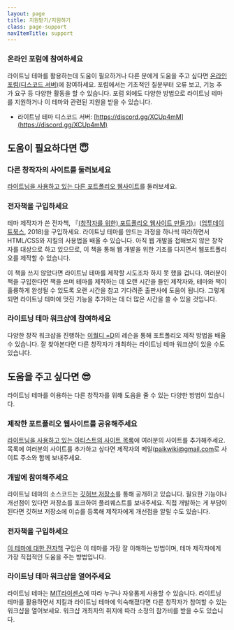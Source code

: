 ```yaml
---
layout: page
title: 지원받기/지원하기
class: page-support
navItemTitle: support
---
```


### 온라인 포럼에 참여하세요

라이트닝 테마를 활용하는데 도움이 필요하거나 다른 분에게 도움을 주고 싶다면 [온라인 포럼(디스코드 서버)](https://discord.gg/XCUp4mM)에 참여하세요. 포럼에서는 기초적인 질문부터 오류 보고, 기능 추가 요구 등 다양한 활동을 할 수 있습니다. 포럼 외에도 다양한 방법으로 라이트닝 테마를 지원하거나 이 테마와 관련된 지원을 받을 수 있습니다.

- 라이트닝 테마 디스코드 서버: [https://discord.gg/XCUp4mM](https://discord.gg/XCUp4mM)

## 도움이 필요하다면 :innocent:

### 다른 창작자의 사이트를 둘러보세요

[라이트닝을 사용하고 있는 다른 포트폴리오 웹사이트](/companions)를 둘러보세요.

### 전자책을 구입하세요

테마 제작자가 쓴 전자책, 『[(창작자를 위한) 포트폴리오 웹사이트 만들기)](https://uptodatebookspub.com/)』([업투데이트북스](https://uptodatebookspub.com/), 2018)을 구입하세요. 라이트닝 테마를 만드는 과정을 하나씩 따라하면서 HTML/CSS와 지킬의 사용법을 배울 수 있습니다. 아직 웹 개발을 접해보지 않은 창작자를 대상으로 하고 있으므로, 이 책을 통해 웹 개발을 위한 기초를 다지면서 웹포트폴리오를 제작할 수 있습니다.

이 책을 쓰지 않았다면 라이트닝 테마를 제작할 시도조차 하지 못 했을 겁니다. 여러분이 책을 구입한다면 책을 쓰며 테마를 제작하는 데 오랜 시간을 들인 제작자와, 테마와 책이 훌륭하게 완성될 수 있도록 오랜 시간을 참고 기다려준 출판사에 도움이 됩니다. 그렇게 되면 라이트닝 테마에 멋진 기능을 추가하는 데 더 많은 시간을 쓸 수 있을 것입니다.

### 라이트닝 테마 워크샵에 참여하세요

다양한 창작 워크샵을 진행하는 [이퀄디 =D](https://equald.github.io)의 레슨을 통해 포트폴리오 제작 방법을 배울 수 있습니다. 잘 찾아본다면 다른 창작자가 개최하는 라이트닝 테마 워크샵이 있을 수도 있습니다.

## 도움을 주고 싶다면 :sunglasses:

라이트닝 테마를 이용하는 다른 창작자를 위해 도움을 줄 수 있는 다양한 방법이 있습니다.

### 제작한 포트폴리오 웹사이트를 공유해주세요

[라이트닝을 사용하고 있는 아티스트의 사이트 목록](/companions)에 여러분의 사이트를 추가해주세요. 목록에 여러분의 사이트를 추가하고 싶다면 제작자의 메일([paikwiki@gmail.com](mailto:paikwiki@gmail.com)로 사이트 주소와 함께 보내주세요.

### 개발에 참여해주세요

라이트닝 테마의 소스코드는 [깃허브 저장소](https://github.com/jekyll-theme-lightning/lightning)를 통해 공개하고 있습니다. 필요한 기능이나 개선점이 있다면 저장소를 포크하여 풀리퀘스트를 보내주세요. 직접 개발하는 게 부담이 된다면 깃허브 저장소에 이슈를 등록해 제작자에게 개선점을 알릴 수도 있습니다.

### 전자책을 구입하세요

[이 테마에 대한 전자책](https://uptodatebookspub.com/) 구입은 이 테마를 가장 잘 이해하는 방법이며, 테마 제작자에게 가장 직접적인 도움을 주는 방법입니다.

### 라이트닝 테마 워크샵을 열어주세요

라이트닝 테마는 [MIT라이센스](https://www.olis.or.kr/license/Detailselect.do?lId=1006&mapCode=010006)에 따라 누구나 자유롭게 사용할 수 있습니다. 라이트닝 테마를 활용하면서 지킬과 라이트닝 테마에 익숙해졌다면 다른 창작자가 참여할 수 있는 워크샵을 열어보세요. 워크샵 개최자의 취지에 따라 소정의 참가비를 받을 수도 있습니다.
